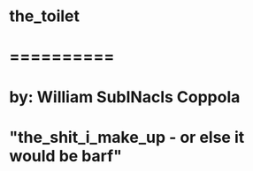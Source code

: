 # the_toilet
# ==========
# 
# by: William SubINacls Coppola
#   "the_shit_i_make_up - or else it would be barf"
# 